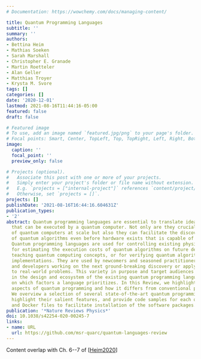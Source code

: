 ```yaml
---
# Documentation: https://wowchemy.com/docs/managing-content/

title: Quantum Programming Languages
subtitle: ''
summary: ''
authors:
- Bettina Heim
- Mathias Soeken
- Sarah Marshall
- Christopher E. Granade
- Martin Roetteler
- Alan Geller
- Matthias Troyer
- Krysta M. Svore
tags: []
categories: []
date: '2020-12-01'
lastmod: 2021-08-16T11:44:16-05:00
featured: false
draft: false

# Featured image
# To use, add an image named `featured.jpg/png` to your page's folder.
# Focal points: Smart, Center, TopLeft, Top, TopRight, Left, Right, BottomLeft, Bottom, BottomRight.
image:
  caption: ''
  focal_point: ''
  preview_only: false

# Projects (optional).
#   Associate this post with one or more of your projects.
#   Simply enter your project's folder or file name without extension.
#   E.g. `projects = ["internal-project"]` references `content/project/deep-learning/index.md`.
#   Otherwise, set `projects = []`.
projects: []
publishDate: '2021-08-16T16:44:16.604631Z'
publication_types:
- '2'
abstract: Quantum programming languages are essential to translate ideas into instructions
  that can be executed by a quantum computer. Not only are they crucial to the programming
  of quantum computers at scale but also they can facilitate the discovery and development
  of quantum algorithms even before hardware exists that is capable of executing them.
  Quantum programming languages are used for controlling existing physical devices,
  for estimating the execution costs of quantum algorithms on future devices, for
  teaching quantum computing concepts, or for verifying quantum algorithms and their
  implementations. They are used by newcomers and seasoned practitioners, researchers
  and developers working on the next ground-breaking discovery or applying known concepts
  to real-world problems. This variety in purpose and target audiences is reflected
  in the design and ecosystem of the existing quantum programming languages, depending
  on which factors a language prioritizes. In this Review, we highlight important
  aspects of quantum programming and how it differs from conventional programming.
  We overview a selection of several state-of-the-art quantum programming languages,
  highlight their salient features, and provide code samples for each of the languages
  and Docker files to facilitate installation of the software packages.
publication: '*Nature Reviews Physics*'
doi: 10.1038/s42254-020-00245-7
links:
- name: URL
  url: https://github.com/msr-quarc/quantum-languages-review
---
```

Content overlap with Ch. 6--7 of [[Heim2020](../Heim2020)]
